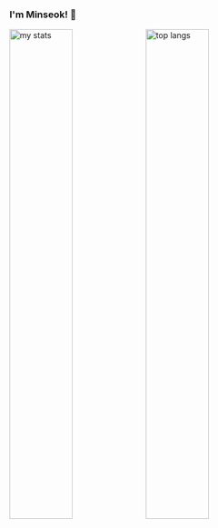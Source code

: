 ### I'm Minseok! 👋

<img alt="my stats" align="left" width="47%" src="https://github-readme-stats.vercel.app/api?username=mslee300&show_icons=true&theme=transparent" />
<img alt="top langs" align="left" width="47%" src="https://github-readme-stats.vercel.app/api/top-langs/?username=mslee300" />
